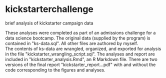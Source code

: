 # kickstarterchallenge
brief analysis of kickstarter campaign data

These analyses were completed as part of an admissions challenge for a data science bootcamp. 
The original data (supplied by the program) is contained in "ks-data.sql". 
All other files are authored by myself.  
The contents of ks-data are wrangled, organized, and exported for analysis in the file "kickstarter_wrangling_script.sql". 
The analyses and report are included in "kickstarter_analysis.Rmd", an R Markdown file. 
There are two versions of the final report "kickstarter_report...pdf" with and without the code corresponding to the figures and analyses.  
